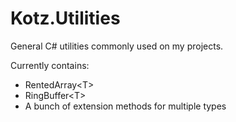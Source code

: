 # Kotz.Utilities

General C# utilities commonly used on my projects.

Currently contains:
- RentedArray\<T>
- RingBuffer\<T>
- A bunch of extension methods for multiple types